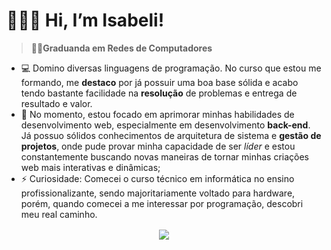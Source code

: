 # 👩🏽‍💻 Hi, I’m Isabeli!
> 👩‍🎓**Graduanda em Redes de Computadores**
- 💻 Domino diversas linguagens de programação. No curso que estou me formando, me **destaco** por já possuir uma boa base sólida e acabo tendo bastante facilidade na **resolução** de problemas e entrega de resultado e valor.
- 💞️ No momento, estou focado em aprimorar minhas habilidades de desenvolvimento web, especialmente em desenvolvimento **back-end**. Já possuo sólidos conhecimentos de arquitetura de sistema e **gestão de projetos**, onde pude provar minha capacidade de ser _líder_ e estou constantemente buscando novas maneiras de tornar minhas criações web mais interativas e dinâmicas;
- ⚡ Curiosidade: Comecei o curso técnico em informática no ensino profissionalizante, sendo majoritariamente voltado para hardware, porém, quando comecei a me interessar por programação, descobri meu real caminho.

<p style="margin-top: 16px;" align="center">
  <a href="https://skillicons.dev">
    <img src="https://skillicons.dev/icons?i=js,html,css,c,nodejs,py,postman,react,redis,mysql,supabase,vercel,vscode,wordpress,windows" />
  </a>
</p>
 <!---
CodingIsabeli/CodingIsabeli is a ✨ special ✨ repository because its `README.md` (this file) appears on your GitHub profile.
You can click the Preview link to take a look at your changes.
--->
